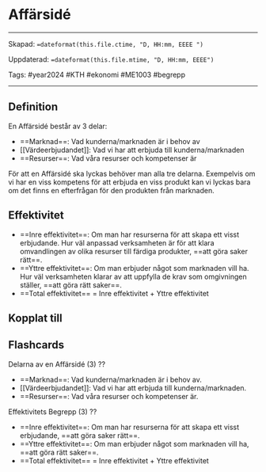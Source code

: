 # Affärsidé

---
Skapad: `=dateformat(this.file.ctime, "D, HH:mm, EEEE ")`

Uppdaterad: `=dateformat(this.file.mtime, "D, HH:mm, EEEE")`

Tags: #year2024 #KTH #ekonomi #ME1003 #begrepp

---

## Definition

En Affärsidé består av 3 delar:

- ==Marknad==: Vad kunderna/marknaden är i behov av
- [[Värdeerbjudandet]]: Vad vi har att erbjuda till kunderna/marknaden
- ==Resurser==: Vad våra resurser och kompetenser är

För att en Affärsidé ska lyckas behöver man alla tre delarna. Exempelvis om vi har en viss kompetens för att erbjuda en viss produkt kan vi lyckas bara om det finns en efterfrågan för den produkten från marknaden.

## Effektivitet

- ==Inre effektivitet==: Om man har resurserna för att skapa ett visst erbjudande. Hur väl anpassad verksamheten är för att klara omvandlingen av olika resurser till färdiga produkter, ==att göra saker rätt==.
- ==Yttre effektivitet==: Om man erbjuder något som marknaden vill ha. Hur väl verksamheten klarar av att uppfylla de krav som omgivningen ställer, ==att göra rätt saker==.
- ==Total effektivitet== = Inre effektivitet + Yttre effektivitet

## Kopplat till

## Flashcards

Delarna av en Affärsidé (3)
??
- ==Marknad==: Vad kunderna/marknaden är i behov av.
- [[Värdeerbjudandet]]: Vad vi har att erbjuda till kunderna/marknaden.
- ==Resurser==: Vad våra resurser och kompetenser är.
<!--SR:!2024-02-09,1,210!2024-02-13,3,250-->

Effektivitets Begrepp (3)
??
- ==Inre effektivitet==: Om man har resurserna för att skapa ett visst erbjudande, ==att göra saker rätt==.
- ==Yttre effektivitet==: Om man erbjuder något som marknaden vill ha, ==att göra rätt saker==.
- ==Total effektivitet== = Inre effektivitet + Yttre effektivitet
<!--SR:!2024-02-19,9,266!2024-02-12,3,264-->
